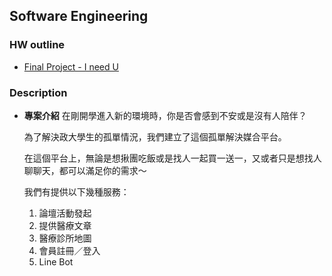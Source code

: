 ## Software Engineering

### HW outline
- [Final Project - I need U](https://github.com/yuu0223/FastAPI_Backend)

### Description
- **專案介紹**
  在剛開學進入新的環境時，你是否會感到不安或是沒有人陪伴？
  
  為了解決政大學生的孤單情況，我們建立了這個孤單解決媒合平台。
  
  在這個平台上，無論是想揪團吃飯或是找人一起買一送一，又或者只是想找人聊聊天，都可以滿足你的需求～
  
  我們有提供以下幾種服務：
  
  1. 論壇活動發起
  2. 提供醫療文章
  3. 醫療診所地圖
  4. 會員註冊／登入
  5. Line Bot
